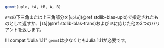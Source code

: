 ```julia
gemmt(uplo, tA, tB, A, B)
```

`A*B`の下三角または上三角部分を[`uplo`](@ref stdlib-blas-uplo)で指定されたものとして返すか、[`tA`](@ref stdlib-blas-trans)および`tB`に応じた他の3つのバリアントを返します。

!!! compat "Julia 1.11"
    `gemmt`は少なくともJulia 1.11が必要です。

